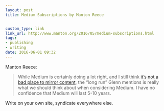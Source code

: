 ```yaml
---
layout: post
title: Medium Subscriptions by Manton Reece


custom_type: link
link_url: http://www.manton.org/2016/05/medium-subscriptions.html
tags:
- publishing
- writing
date: 2016-06-01 09:32
---
```

Manton Reece:

> While Medium is certainly doing a lot right, and I still think [it’s not a bad place to mirror content](http://www.manton.org/2016/01/silos-as-shortcuts.html), the “long run” Glenn mentions is really what we should think about when considering Medium. I have no confidence that Medium will last 5-10 years.

Write on your own site, syndicate everywhere else.
